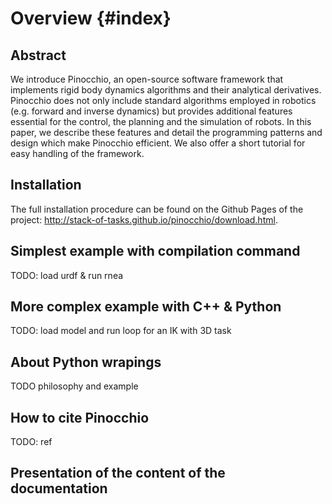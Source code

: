 # Overview {#index}
<!--
//
// Copyright (c) 2016, 2018 CNRS
// Author: Florent Lamiraux, Justin Carpentier, Guilhem Saurel
//
// This file is part of Pinocchio
// Pinocchio is free software: you can redistribute it
// and/or modify it under the terms of the GNU Lesser General Public
// License as published by the Free Software Foundation, either version
// 3 of the License, or (at your option) any later version.
//
// Pinocchio is distributed in the hope that it will be
// useful, but WITHOUT ANY WARRANTY; without even the implied warranty
// of MERCHANTABILITY or FITNESS FOR A PARTICULAR PURPOSE. See the GNU
// General Lesser Public License for more details. You should have
// received a copy of the GNU Lesser General Public License along with
// Pinocchio If not, see
// <http://www.gnu.org/licenses/>.
-->

## Abstract

We introduce Pinocchio, an open-source software framework that implements rigid body dynamics algorithms and their
analytical derivatives. Pinocchio does not only include standard algorithms employed in robotics (e.g. forward and
inverse dynamics) but provides additional features essential for the control, the planning and the simulation of
robots. In this paper, we describe these features and detail the programming patterns and design which make Pinocchio
efficient. We also offer a short tutorial for easy handling of the framework.

## Installation

The full installation procedure can be found on the Github Pages of the project:
http://stack-of-tasks.github.io/pinocchio/download.html.

## Simplest example with compilation command

TODO: load urdf & run rnea

## More complex example with C++ & Python

TODO: load model and run loop for an IK with 3D task


## About Python wrapings

TODO philosophy and example

## How to cite Pinocchio

TODO: ref

## Presentation of the content of the documentation








